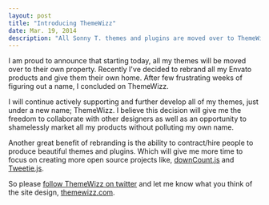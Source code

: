 ```yaml
---
layout: post
title: "Introducing ThemeWizz"
date: Mar. 19, 2014
description: "All Sonny T. themes and plugins are moved over to ThemeWizz.com"
---
```


I am proud to announce that starting today, all my themes will be moved over to their own property. Recently I've decided to rebrand all my Envato products and give them their own home. After few frustrating weeks of figuring out a name, I concluded on ThemeWizz.
<!--break-->
I will continue actively supporting and further develop all of my themes, just under a new name; ThemeWizz. I believe this decision will give me the freedom to collaborate with other designers as well as an opportunity to shamelessly market all my products without polluting my own name.

Another great benefit of rebranding is the ability to contract/hire people to produce beautiful themes and plugins. Which will give me more time to focus on creating more open source projects like, [downCount.js](http://sonnyt.com/downcount-plugin/ "downCount.js") and [Tweetie.js](http://sonnyt.com/tweetie-plugin/ "Tweetie").

So please [follow ThemeWizz on twitter](http://twtitter.com/themewizz "ThemeWizz Twitter") and let me know what you think of the site design, [themewizz.com](http://themewizz.com/ "ThemeWizz").
